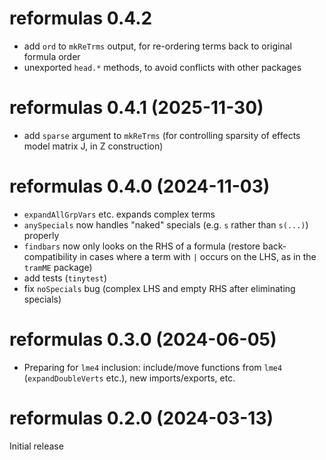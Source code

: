 # reformulas 0.4.2

* add `ord` to `mkReTrms` output, for re-ordering terms back to original formula order
* unexported `head.*` methods, to avoid conflicts with other packages

# reformulas 0.4.1 (2025-11-30)

* add `sparse` argument to `mkReTrms` (for controlling sparsity of effects model matrix J, in Z construction)

# reformulas 0.4.0 (2024-11-03)

* `expandAllGrpVars` etc. expands complex terms
* `anySpecials` now handles "naked" specials (e.g. `s` rather than `s(...)`) properly
* `findbars` now only looks on the RHS of a formula (restore back-compatibility in cases where a term with `|` occurs on the LHS, as in the `tramME` package)
* add tests (`tinytest`)
* fix `noSpecials` bug (complex LHS and empty RHS after eliminating specials)

# reformulas 0.3.0 (2024-06-05)

* Preparing for `lme4` inclusion: include/move functions from `lme4` (`expandDoubleVerts` etc.), new imports/exports, etc.

# reformulas 0.2.0 (2024-03-13)

Initial release
